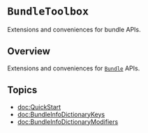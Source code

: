 # ``BundleToolbox``

Extensions and conveniences for bundle APIs.


## Overview

Extensions and conveniences for
[`Bundle`](https://developer.apple.com/documentation/foundation/bundle)
APIs.


## Topics

- <doc:QuickStart>
- <doc:BundleInfoDictionaryKeys>
- <doc:BundleInfoDictionaryModifiers>
